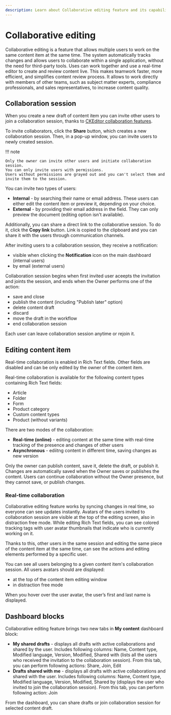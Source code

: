 ```yaml
---
description: Learn about Collaborative editing feature and its capabilities.
---
```


# Collaborative editing

Collaborative editing is a feature that allows multiple users to work on the same content item at the same time.
The system automatically tracks changes and allows users to collaborate within a single application, without the need for third-party tools.
Uses can work together and use a real-time editor to create and review content live.
This makes teamwork faster, more efficient, and simplifies content review process.
It allows to work directly with members of other teams, such as subject matter experts, compliance professionals, and sales representatives, to increase content quality.

## Collaboration session

When you create a new draft of content item you can invite other users to join a collaboration session, thanks to [CKEditor collaboration features](https://ckeditor.com/ckeditor-5/capabilities/collaboration-features/).

To invite collaborators, click the **Share** button, which creates a new collaboration session.
Then, in a pop-up window, you can invite users to newly created session.

!!! note

    Only the owner can invite other users and initiate collaboration session.
    You can only invite users with permissions.
    Users without permissions are grayed out and you can't select them and invite them to the session.

You can invite two types of users:

- **Internal** - by searching their name or email address. These users can either edit the content item or preview it, depending on your choice.
- **External** - by providing their email address in the field. They can only preview the document (editing option isn't available).

Additionally, you can share a direct link to the collaborative session.
To do it, click the **Copy link** button.
Link is copied to the clipboard and you can share it with the users through communication channels.

After inviting users to a collaboration session, they receive a notification:
- visible when clicking the **Notification** icon on the main dashboard (internal users)
- by email (external users)

Collaboration session begins when first invited user aceepts the invitation and joints the session, and ends when the Owner performs one of the action:

- save and close
- publish the content (including "Publish later" option)
- delete content draft
- discard
- move the draft in the workflow
- end collaboration session

Each user can leave collaboration session anytime or rejoin it.

## Editing content item

Real-time collaboration is enabled in Rich Text fields.
Other fields are disabled and can be only edited by the owner of the content item.

Real-time collaboration is available for the following content types containing Rich Text fields:

- Article
- Folder
- Form
- Product category
- Custom content types
- Product (without variants)

There are two modes of the collaboration:

- **Real-time (online)** - editing content at the same time with real-time tracking of the presence and changes of other users
- **Asynchronous** - ediitng content in different time, saving changes as new version

Only the owner can publish content, save it, delete the draft, or publish it.
Changes are automatically saved when the Owner saves or publishes the content.
Users can continue collaboration without the Owner presence, but they cannot save, or publish changes.

### Real-time collaboration

Collaborative editing feature works by syncing changes in real time, so everyone can see updates instantly.
Avatars of the users invited to collaboration session are visible at the top of the editing screen, also in distraction free mode.
While editing Rich Text fields, you can see colored tracking tags with user avatar thumbnails that indicate who is currently working on it.

Thanks to this, other users in the same session and editing the same piece of the content item at the same time, can see the actions and editing elements performed by a specific user.

You can see all users belonging to a given content item's collaboration session.
All users avatars should are displayed:

- at the top of the content item editing window
- in distraction free mode

When you hover over the user avatar, the user’s first and last name is displayed.

## Dashboard blocks

Collaborative editing feature brings two new tabs in **My content** dashboard block:

- **My shared drafts** - displays all drafts with active collaborations and shared by the user. Includes following columns: Name, Content type, Modified language, Version, Modified, Shared with (lists all the users who received the invitation to the collaboration session). From this tab, you can perform following actions: Share, Join, Edit
- **Drafts shared with me** - displays all drafts with active collaborations and shared with the user. Includes following columns: Name, Content type, Modified language, Version, Modified, Shared by (displays the user who invited to join the collaboration session). From this tab, you can perform following action: Join

From the dashboard, you can share drafts or join collaboration session for selected content draft.